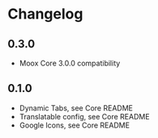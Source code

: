 # Changelog

## 0.3.0

-   Moox Core 3.0.0 compatibility

## 0.1.0

-   Dynamic Tabs, see Core README
-   Translatable config, see Core README
-   Google Icons, see Core README
